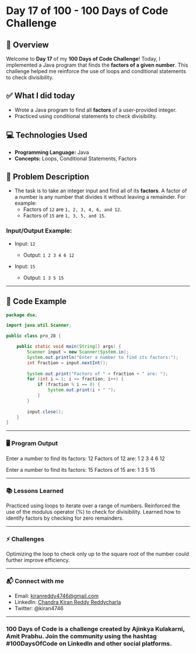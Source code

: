 # Day 17 of 100 - 100 Days of Code Challenge

## 📝 Overview
Welcome to **Day 17** of my **100 Days of Code Challenge**! Today, I implemented a Java program that finds the **factors of a given number**. This challenge helped me reinforce the use of loops and conditional statements to check divisibility.

## ✅ What I did today
- Wrote a Java program to find all **factors** of a user-provided integer.
- Practiced using conditional statements to check divisibility.

## 💻 Technologies Used
- **Programming Language:** Java
- **Concepts:** Loops, Conditional Statements, Factors

## 📖 Problem Description
- The task is to take an integer input and find all of its **factors**. A factor of a number is any number that divides it without leaving a remainder. For example:
  - Factors of `12` are `1, 2, 3, 4, 6, and 12`.
  - Factors of `15` are `1, 3, 5, and 15`.

### Input/Output Example:
  - Input: `12`
    - Output: `1 2 3 4 6 12`
  
  - Input: `15`
    - Output: `1 3 5 15`

---

## 📝 Code Example

```java
package dsa;

import java.util.Scanner;

public class pro_28 {

    public static void main(String[] args) {
        Scanner input = new Scanner(System.in);
        System.out.println("Enter a number to find its factors:");
        int fraction = input.nextInt();
        
        System.out.print("Factors of " + fraction + " are: ");
        for (int i = 1; i <= fraction; i++) {
            if (fraction % i == 0) {          
                System.out.print(i + " "); 
            }
        }
        
        input.close();
    }
}
```
---

### 🖥️ Program Output

Enter a number to find its factors:
12
Factors of 12 are: 1 2 3 4 6 12

Enter a number to find its factors:
15
Factors of 15 are: 1 3 5 15

---

### 📚 Lessons Learned
Practiced using loops to iterate over a range of numbers.
Reinforced the use of the modulus operator (%) to check for divisibility.
Learned how to identify factors by checking for zero remainders.

---

### ⚡ Challenges
Optimizing the loop to check only up to the square root of the number could further improve efficiency.

---

### 📬 Connect with me
- Email: kiranreddy4746@gmail.com
- LinkedIn: [Chandra Kiran Reddy Reddycharla](https://www.linkedin.com/in/chandra-kiran-reddy-reddycharla-a9a746230/)
- Twitter: @kiran4746

---
### 100 Days of Code is a challenge created by Ajinkya Kulakarni, Amit Prabhu. Join the community using the hashtag #100DaysOfCode on LinkedIn and other social platforms.
